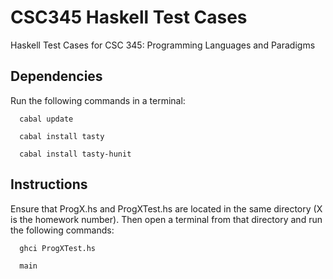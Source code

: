 # CSC345 Haskell Test Cases
Haskell Test Cases for CSC 345: Programming Languages and Paradigms  

## Dependencies
Run the following commands in a terminal:
```
  cabal update
  
  cabal install tasty
  
  cabal install tasty-hunit
```  

## Instructions
Ensure that ProgX.hs and ProgXTest.hs are located in the same directory (X is the homework number).
Then open a terminal from that directory and run the following commands:
```
  ghci ProgXTest.hs
  
  main
```
